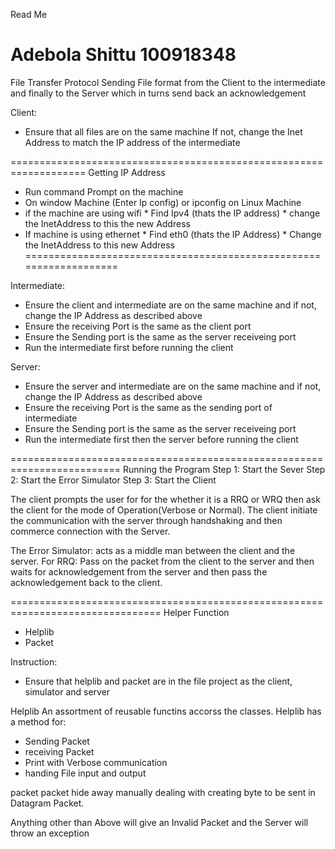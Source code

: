 Read Me

Adebola Shittu 100918348
=====================================================================
File Transfer Protocol
Sending File format from the Client to the intermediate and finally 
to the Server which in turns send back an acknowledgement

Client:
  * Ensure that all files are on the same machine
    If not, change the Inet Address to match the IP address of the intermediate


===================================================================
Getting IP Address

* Run command Prompt on the machine
* On window Machine (Enter Ip config) or ipconfig on Linux Machine
* if the machine are using wifi
      * Find Ipv4 (thats the IP address)
      * change the InetAddress to this the new Address
* If machine is using ethernet
      * Find eth0 (thats the IP Address)
      * Change the InetAddress to this new Address
===================================================================

Intermediate:
  * Ensure the client and intermediate are on the same machine and 
    if not, change the IP Address as described above
  * Ensure the receiving Port is the same as the client port
  * Ensure the Sending port is the same as the server receiveing port
  * Run the intermediate first before running the client


Server:
  * Ensure the server and intermediate are on the same machine and 
    if not, change the IP Address as described above
  * Ensure the receiving Port is the same as the sending port of intermediate
  * Ensure the Sending port is the same as the server receiveing port
  * Run the intermediate first then the server before running the client

=========================================================================
Running the Program
Step 1:  Start the Sever 
Step 2: Start the Error Simulator
Step 3: Start the Client

The client prompts the user for for the whether it is a RRQ or WRQ then 
ask the client for the mode of Operation(Verbose or Normal).
The client initiate the communication with the server through handshaking and then 
commerce connection with the Server.

The Error Simulator: acts as a middle man between the client and the server.
   For RRQ: Pass on the packet from the client to the server and then waits for acknowledgement 
   from the server and then pass the acknowledgement back to the client.
   


================================================================================
Helper Function 
* Helplib
* Packet

Instruction:
* Ensure that helplib and packet are in the file project as the client, simulator and server


Helplib
An assortment of reusable functins accorss the classes. Helplib has a method for:
* Sending Packet
* receiving Packet
* Print with Verbose communication
* handing File input and output

packet
packet hide away manually dealing with creating byte to be sent in Datagram Packet.

Anything other than Above will give an Invalid Packet and the 
Server will throw an exception

